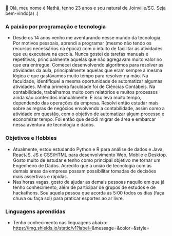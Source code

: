 👋 Olá, meu nome é Nathã, tenho 23 anos e sou natural de Joinville/SC. Seja bem-vindo(a) :)

### A paixão por programação e tecnologia
- Desde os 14 anos venho me aventurando nesse mundo da tecnologia. Por motivos pessoais, aprendi a programar (mesmo não tendo os recursos necessários na época) com o intuito de facilitar as atividades que eu executava na escola. Nunca gostei de tarefas manuais e repetitivas, principalmente aquelas que não agregavam muito valor no que era entregue.
Comecei desenvolvendo algoritmos para resolver as atividades da aula, principalmente aquelas que eram sempre a mesma lógica e que gastávamos muito tempo para resolver na mão. Na faculdade, identifiquei a mesma oportunidade de automatizar algumas atividades. Minha primeira faculdade foi de Ciências Contábeis. Na contabilidade, trabalhamos muito com relatórios e muitos processos ainda são conferidos manualmente. E isso leva muito tempo, dependendo das operações da empresa. Resolvi então estudar mais sobre as regras de negócios envolvendo a contabilidade, assim como a atividade em questão, com o objetivo de automatizar algum processo e economizar tempo. Foi então que decidi migrar de área e embarcar nessa aventura de tecnologia e dados.

### Objetivos e Hobbies
- Atualmente, estou estudando Python e R para análise de dados e Java, ReactJS, JS e CSS/HTML para desenvolvimento Web, Mobile e Desktop. Gosto muito de estudar e tenho como principal objetivo me tornar um Engenheiro de Dados. Acredito que a união de tecnologia com as demais áreas da empresa possam possibilitar tomadas de decisões mais assertivas e rápidas. 
- Nas horas vagas, gosto de ajudar as demais pessoas naquilo em que já tenho conhecimento, além de participar de grupos de estudos e de hackathons. Sou aquela pessoa que acorda às 5:00 todos os dias (faça chuva ou faça sol) para praticar esportes ao ar livre.

### Linguagens aprendidas
- Tenho conhecimento nas linguagens abaixo:
https://img.shields.io/static/v1?label=<LABEL>&message=<MESSAGE>&color=<COLOR>&style=<STYLE>&logo=<LOGO>


### Contato
[![GitHub badger](https://img.shields.io/badge/LinkedIn-linkedin.com%2Fin%2Fnath%C3%A3--correia-blue)](https://linkedin.com/in/nathã-correia)

#### Atenciosamente, Nathã



